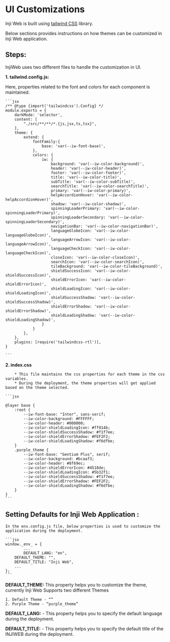 # UI Customizations

Inji Web is built using [tailwind CSS](https://tailwindcss.com/) library.

Below sections provides instructions on how themes can be customized in Inji Web application.

## **Steps:**

InjiWeb uses two different files to handle the customization in UI.

**1. tailwind.config.js:**

Here, properties related to the font and colors for each component is maintained.

````
```jsx
/** @type {import('tailwindcss').Config} */
module.exports = {
    darkMode: 'selector',
    content: [
        "./src/**/**/*.{js,jsx,ts,tsx}",
    ],
    theme: {
        extend: {
            fontFamily:{
                base: 'var(--iw-font-base)',
            },
            colors: {
                iw: {
                    background: 'var(--iw-color-background)',
                    header: 'var(--iw-color-header)',
                    footer: 'var(--iw-color-footer)',
                    title: 'var(--iw-color-title)',
                    subTitle: 'var(--iw-color-subTitle)',
                    searchTitle: 'var(--iw-color-searchTitle)',
                    primary: 'var(--iw-color-primary)',
                    helpAccordionHover: 'var(--iw-color-helpAccordionHover)',
                    shadow: 'var(--iw-color-shadow)',
                    spinningLoaderPrimary: 'var(--iw-color-spinningLoaderPrimary)',
                    spinningLoaderSecondary: 'var(--iw-color-spinningLoaderSecondary)',
                    navigationBar: 'var(--iw-color-navigationBar)',
                    languageGlobeIcon: 'var(--iw-color-languageGlobeIcon)',
                    languageArrowIcon: 'var(--iw-color-languageArrowIcon)',
                    languageCheckIcon: 'var(--iw-color-languageCheckIcon)',
                    closeIcon: 'var(--iw-color-closeIcon)',
                    searchIcon: 'var(--iw-color-searchIcon)',
                    tileBackground: 'var(--iw-color-tileBackground)',
                    shieldSuccessIcon: 'var(--iw-color-shieldSuccessIcon)',
                    shieldErrorIcon: 'var(--iw-color-shieldErrorIcon)',
                    shieldLoadingIcon: 'var(--iw-color-shieldLoadingIcon)',
                    shieldSuccessShadow: 'var(--iw-color-shieldSuccessShadow)',
                    shieldErrorShadow: 'var(--iw-color-shieldErrorShadow)',
                    shieldLoadingShadow: 'var(--iw-color-shieldLoadingShadow)',
                }
            }
        },
    },
    plugins: [require('tailwindcss-rtl')],
}

```
````

**2. index.css**

````
    * This file maintains the css properties for each theme in the css variables.
    * During the deployment, the theme properties will get applied based on the theme selected.

```jsx

@layer base {
    :root {
        --iw-font-base: "Inter", sans-serif;
        --iw-color-background: #FFFFFF;
        --iw-color-header: #000000;
        --iw-color-shieldLoadingIcon: #ff914b;
        --iw-color-shieldSuccessShadow: #f1f7ee;
        --iw-color-shieldErrorShadow: #FEF2F2;
        --iw-color-shieldLoadingShadow: #f6dfbe;
    }
    .purple_theme {
        --iw-font-base: "Gentium Plus", serif;
        --iw-color-background: #bcaaf3;
        --iw-color-header: #8f69ec;
        --iw-color-shieldErrorIcon: #4518de;
        --iw-color-shieldLoadingIcon: #5b32f1;
        --iw-color-shieldSuccessShadow: #f1f7ee;
        --iw-color-shieldErrorShadow: #FEF2F2;
        --iw-color-shieldLoadingShadow: #f6dfbe;
    }
}
```
````

## **Setting Defaults for Inji Web Application :**

````
In the env.config.js file, below properties is used to customize the application during the deployment.

```jsx
window._env_ = {
		...
		DEFAULT_LANG: "en",
    DEFAULT_THEME: "",
    DEFAULT_TITLE: "Inji Web",
    ...
};
```
````

**DEFAULT\_THEME:** This property helps you to customize the theme, currently Inji Web Supports two different Themes

```
1. Default Theme - “”
2. Purple Theme - “purple_theme”
```

**DEFAULT\_LANG:** - This property helps you to specify the default language during the deployment.

**DEFAULT\_TITLE:** - This property helps you to specify the default title of the INJIWEB during the deployment.
